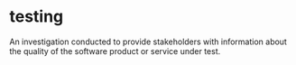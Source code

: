 # testing
An investigation conducted to provide stakeholders with information about the quality of the software product or service under test.
